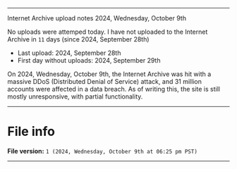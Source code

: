 
***

Internet Archive upload notes 2024, Wednesday, October 9th

No uploads were attemped today. I have not uploaded to the Internet Archive in `11` days (since 2024, September 28th)

- Last upload: 2024, September 28th
- First day without uploads: 2024, September 29th

On 2024, Wednesday, October 9th, the Internet Archive was hit with a massive DDoS (Distributed Denial of Service) attack, and 31 million accounts were affected in a data breach. As of writing this, the site is still mostly unresponsive, with partial functionality.

***

# File info

**File version:** `1 (2024, Wednesday, October 9th at 06:25 pm PST)`

***

